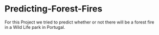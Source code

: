 # Predicting-Forest-Fires
For this Project we tried to predict whether or not there will be a forest fire in a Wild Life park in Portugal. 
